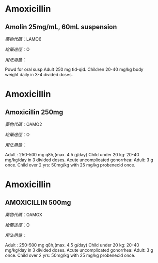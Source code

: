 # Amoxicillin

## Amolin 25mg/mL, 60mL suspension

*藥物代碼*：LAMO6

*給藥途徑*：O

*用法用量*：

Powd for oral susp Adult 250 mg tid-qid. Children 20-40 mg/kg body weight daily in 3-4 divided doses.


# Amoxicillin

## Amoxicillin 250mg

*藥物代碼*：OAMO2

*給藥途徑*：O

*用法用量*：

Adult : 250-500 mg q8h,(max. 4.5 g/day)
Child under 20 kg: 20-40 mg/kg/day in 3 divided doses.
Acute uncomplicated gonorrhea:
     Adult: 3 g once.
     Child over 2 yrs: 50mg/kg with 25 mg/kg probenecid once.


# Amoxicillin

## AMOXICILLIN 500mg

*藥物代碼*：OAMOX

*給藥途徑*：O

*用法用量*：

Adult : 250-500 mg q8h,(max. 4.5 g/day)
Child under 20 kg: 20-40 mg/kg/day in 3 divided doses.
Acute uncomplicated gonorrhea:
     Adult: 3 g once.
     Child over 2 yrs: 50mg/kg with 25 mg/kg probenecid once.


